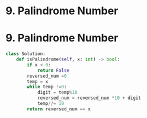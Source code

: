 # 9. Palindrome Number

# 9. Palindrome Number
```python
class Solution:
    def isPalindrome(self, x: int) -> bool:
        if x < 0:
            return False
        reversed_num =0
        temp = x
        while temp !=0:
            digit = temp%10
            reversed_num = reversed_num *10 + digit
            temp//= 10
        return reversed_num == x
```